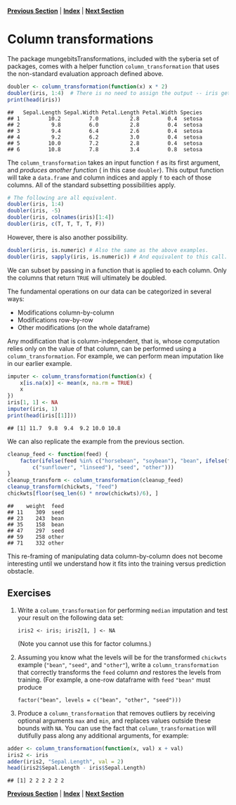 **[Previous Section](transformations.md)** | **[Index](../../README.md)** | **[Next Section](row_transformations.md)**





Column transformations
========

The package mungebitsTransformations, included with the syberia set of packages, comes
with a helper function `column_transformation` that uses the non-standard evaluation
approach defined above.


```r
doubler <- column_transformation(function(x) x * 2)
doubler(iris, 1:4)  # There is no need to assign the output -- iris gets modified directly
print(head(iris))
```

```
##   Sepal.Length Sepal.Width Petal.Length Petal.Width Species
## 1         10.2         7.0          2.8         0.4  setosa
## 2          9.8         6.0          2.8         0.4  setosa
## 3          9.4         6.4          2.6         0.4  setosa
## 4          9.2         6.2          3.0         0.4  setosa
## 5         10.0         7.2          2.8         0.4  setosa
## 6         10.8         7.8          3.4         0.8  setosa
```


The `column_transformation` takes an input function `f` as its first argument, and *produces another function* (
in this case `doubler`). This output function will take a `data.frame` and column indices and apply `f` to
each of those columns. All of the standard subsetting possibilities apply.

```r
# The following are all equivalent.
doubler(iris, 1:4)
doubler(iris, -5)
doubler(iris, colnames(iris)[1:4])
doubler(iris, c(T, T, T, T, F))
```

However, there is also another possibility.

```r
doubler(iris, is.numeric) # Also the same as the above examples.
doubler(iris, sapply(iris, is.numeric)) # And equivalent to this call.
```

We can subset by passing in a function that is applied to each column. Only the columns that return
`TRUE` will ultimately be doubled.

The fundamental operations on our data can be categorized in several ways: 

  - Modifications column-by-column
  - Modifications row-by-row
  - Other modifications (on the whole dataframe)

Any modification that is column-independent, that is, whose computation relies only on the value
of that column, can be performed using a `column_transformation`. For example, we can perform mean
imputation like in our earlier example.


```r
imputer <- column_transformation(function(x) {
    x[is.na(x)] <- mean(x, na.rm = TRUE)
    x
})
iris[1, 1] <- NA
imputer(iris, 1)
print(head(iris[[1]]))
```

```
## [1] 11.7  9.8  9.4  9.2 10.0 10.8
```


We can also replicate the example from the previous section.


```r
cleanup_feed <- function(feed) {
    factor(ifelse(feed %in% c("horsebean", "soybean"), "bean", ifelse(feed %in% 
        c("sunflower", "linseed"), "seed", "other")))
}
cleanup_transform <- column_transformation(cleanup_feed)
cleanup_transform(chickwts, "feed")
chickwts[floor(seq_len(6) * nrow(chickwts)/6), ]
```

```
##    weight  feed
## 11    309  seed
## 23    243  bean
## 35    158  bean
## 47    297  seed
## 59    258 other
## 71    332 other
```


This re-framing of manipulating data column-by-column does not become interesting until
we understand how it fits into the training versus prediction obstacle.

Exercises
---------

1. Write a `column_transformation` for performing `median` imputation and test your result on
   the following data set:

   `iris2 <- iris; iris2[1, ] <- NA`

   (Note you cannot use this for factor columns.)

2. Assuming you know what the levels will be for the transformed `chickwts` example (`"bean"`, 
   `"seed"`, and `"other"`), write a `column_transformation` that correctly transforms 
   the `feed` column *and* restores the levels from training. (For example, a one-row dataframe
   with `feed` `"bean"` must produce
   
   `factor("bean", levels = c("bean", "other", "seed")))`
   
3. Produce a `column_transformation` that removes outliers by receiving optional arguments
   `max` and `min`, and replaces values outside these bounds with `NA`. You can use the 
   fact that `column_transformation` will dutifully pass along any additional arguments, for example:
   

```r
adder <- column_transformation(function(x, val) x + val)
iris2 <- iris
adder(iris2, "Sepal.Length", val = 2)
head(iris2$Sepal.Length - iris$Sepal.Length)
```

```
## [1] 2 2 2 2 2 2
```


**[Previous Section](transformations.md)** | **[Index](../../README.md)** | **[Next Section](row_transformations.md)**
